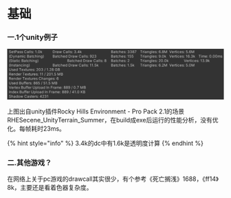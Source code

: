 # 基础

### 一.1个unity例子

![范例](<../.gitbook/assets/image (1) (1).png>)

上图出自unity插件Rocky Hills Environment - Pro Pack 2.1的场景RHESecene\_UnityTerrain\_Summer，在build成exe后运行的性能分析，没有优化。每帧耗时23ms。

{% hint style="info" %}
3.4k的dc中有1.6k是透明度计算
{% endhint %}

### 二.其他游戏？

在网络上关于pc游戏的drawcall其实很少，有个参考《死亡搁浅》1688，《ff14》8k，主要还是看着色器复杂度。



